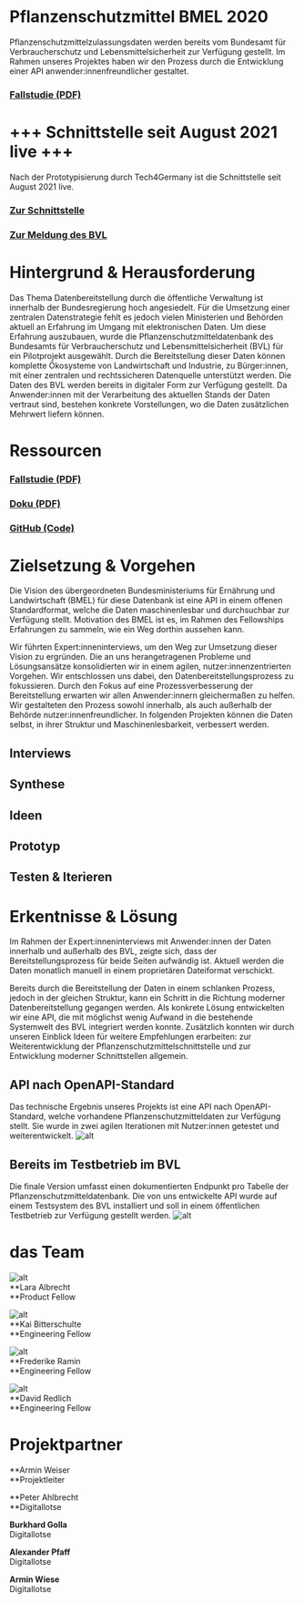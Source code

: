 # **Pflanzenschutzmittel BMEL 2020**


Pflanzenschutzmittelzulassungsdaten werden bereits vom Bundesamt für Verbraucherschutz und Lebensmittelsicherheit zur Verfügung gestellt. Im Rahmen unseres Projektes haben wir den Prozess durch die Entwicklung einer API anwender:innenfreundlicher gestaltet.


### [Fallstudie (PDF)](f1_PSM_Fallstudie.pdf)


# +++ Schnittstelle seit August 2021 live +++

Nach der Prototypisierung durch Tech4Germany ist die Schnittstelle seit August 2021 live. 


### [Zur Schnittstelle](https://psm-api.bvl.bund.de/)


### [Zur Meldung des BVL](https://www.bvl.bund.de/SharedDocs/Fachmeldungen/04_pflanzenschutzmittel/2021/2021_08_16_Fa_Testphase_PSM_Zulassungsdaten_API.html) 


# Hintergrund & Herausforderung

Das Thema Datenbereitstellung durch die öffentliche Verwaltung ist innerhalb der Bundesregierung hoch angesiedelt. Für die Umsetzung einer zentralen Datenstrategie fehlt es jedoch vielen Ministerien und Behörden aktuell an Erfahrung im Umgang mit elektronischen Daten. Um diese Erfahrung auszubauen, wurde die Pflanzenschutzmitteldatenbank des Bundesamts für Verbraucherschutz und Lebensmittelsicherheit (BVL) für ein Pilotprojekt ausgewählt. Durch die Bereitstellung dieser Daten können komplette Ökosysteme von Landwirtschaft und Industrie, zu Bürger:innen, mit einer zentralen und rechtssicheren Datenquelle unterstützt werden. Die Daten des BVL werden bereits in digitaler Form zur Verfügung gestellt. Da Anwender:innen mit der Verarbeitung des aktuellen Stands der Daten vertraut sind, bestehen konkrete Vorstellungen, wo die Daten zusätzlichen Mehrwert liefern können.


# Ressourcen


### [Fallstudie (PDF)](f1_PSM_Fallstudie.pdf)


### [Doku (PDF)](f2_PSM_Projektdokumentation_final.pdf)


### [GitHub (Code)](https://github.com/tech4germany/psm.api.v1)


# Zielsetzung & Vorgehen

Die Vision des übergeordneten Bundesministeriums für Ernährung und Landwirtschaft (BMEL) für diese Datenbank ist eine API in einem offenen Standardformat, welche die Daten maschinenlesbar und durchsuchbar zur Verfügung stellt. Motivation des BMEL ist es, im Rahmen des Fellowships Erfahrungen zu sammeln, wie ein Weg dorthin aussehen kann. 

Wir führten Expert:inneninterviews, um den Weg zur Umsetzung dieser Vision zu ergründen.  Die an uns herangetragenen Probleme und Lösungsansätze konsolidierten wir in einem agilen, nutzer:innenzentrierten Vorgehen. Wir entschlossen uns dabei, den Datenbereitstellungsprozess zu fokussieren. Durch den Fokus auf eine Prozessverbesserung der Bereitstellung erwarten wir allen Anwender:innern gleichermaßen zu helfen. Wir gestalteten den Prozess sowohl innerhalb, als auch außerhalb der Behörde nutzer:innenfreundlicher. In folgenden Projekten können die Daten selbst, in ihrer Struktur und Maschinenlesbarkeit, verbessert werden.


## Interviews


## Synthese


## Ideen


## Prototyp


## Testen & Iterieren


# Erkentnisse & Lösung

Im Rahmen der Expert:inneninterviews mit Anwender:innen der Daten innerhalb und außerhalb des BVL, zeigte sich, dass der Bereitstellungsprozess für beide Seiten aufwändig ist. Aktuell werden die Daten monatlich manuell in einem proprietären Dateiformat verschickt.

Bereits durch die Bereitstellung der Daten in einem schlanken Prozess, jedoch in der gleichen Struktur, kann ein Schritt in die Richtung moderner Datenbereitstellung gegangen werden. Als konkrete Lösung entwickelten wir eine API, die mit möglichst wenig Aufwand in die bestehende Systemwelt des BVL integriert werden konnte. Zusätzlich konnten wir durch unseren Einblick Ideen für weitere Empfehlungen erarbeiten: zur Weiterentwicklung der Pflanzenschutzmittelschnittstelle und zur Entwicklung moderner Schnittstellen allgemein.


## API nach OpenAPI-Standard

Das technische Ergebnis unseres Projekts ist eine API nach OpenAPI-Standard, welche vorhandene Pflanzenschutzmitteldaten zur Verfügung stellt. Sie wurde in zwei agilen Iterationen mit Nutzer:innen getestet und weiterentwickelt. 
![alt](1_frame_generic_light-1-1280x871.png)

## Bereits im Testbetrieb im BVL

Die finale Version umfasst einen dokumentierten Endpunkt pro Tabelle der Pflanzenschutzmitteldatenbank. Die von uns entwickelte API wurde auf einem Testsystem des BVL installiert und soll in einem öffentlichen Testbetrieb zur Verfügung gestellt werden.
![alt](2_frame_generic_light-2-1280x861.png)

# das Team

![alt](3_Fellow-Lara-Albrecht-Profilfoto-1-1280x1601.jpg) \
**Lara Albrecht \
**Product Fellow

![alt](4_Fellow-Kai-Bitterschule-Profilbild_.jpg) \
**Kai Bitterschulte \
**Engineering Fellow

![alt](5_Fellow-Frederike-Ramin-Profilfoto_-1280x1600.jpg) \
**Frederike Ramin \
**Engineering Fellow

![alt](6_Fellow-David-Redlich-Profilfoto-2-1280x1600.jpg) \
**David Redlich \
**Engineering Fellow


# Projektpartner

**Armin Weiser \
**Projektleiter

**Peter Ahlbrecht \
**Digitallotse

**Burkhard Golla** \
Digitallotse

**Alexander Pfaff** \
Digitallotse

**Armin Wiese** \
Digitallotse

